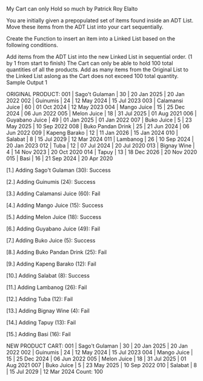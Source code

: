 My Cart can only Hold so much
by Patrick Roy Elalto

You are initially given a prepopulated set of items found inside an ADT List. Move these items from the ADT List into your cart sequentially.

 

Create the Function to insert an item into a Linked List based on the following conditions.

 

Add items from the ADT List into the new Linked List in sequential order. (1 by 1 from start to finish)
The Cart can only be able to hold 100 total quantities of all the products.
Add as many items from the Original List to the Linked List aslong as the Cart does not exceed 100 total quantity.
Sample Output 1


ORIGINAL PRODUCT:
001 | Sago't Gulaman            | 30    | 20 Jan 2025 | 20 Jan 2022
002 | Guinumis                  | 24    | 12 May 2024 | 15 Jul 2023
003 | Calamansi Juice           | 60    | 01 Oct 2024 | 12 May 2023
004 | Mango Juice               | 15    | 25 Dec 2024 | 06 Jun 2022
005 | Melon Juice               | 18    | 31 Jul 2025 | 01 Aug 2021
006 | Guyabano Juice            | 49    | 01 Jan 2025 | 01 Jan 2022
007 | Buko Juice                | 5     | 23 May 2025 | 10 Sep 2022
008 | Buko Pandan Drink         | 25    | 21 Jun 2024 | 06 Jun 2022
009 | Kapeng Barako             | 12    | 11 Jan 2026 | 15 Jan 2024
010 | Salabat                   | 8     | 15 Jul 2029 | 12 Mar 2024
011 | Lambanog                  | 26    | 10 Sep 2024 | 20 Jan 2023
012 | Tuba                      | 12    | 07 Jul 2024 | 20 Jul 2020
013 | Bignay Wine               | 4     | 14 Nov 2023 | 20 Oct 2020
014 | Tapuy                     | 13    | 18 Dec 2026 | 20 Nov 2020
015 | Basi                      | 16    | 21 Sep 2024 | 20 Apr 2020

[1.] Adding Sago't Gulaman (30): Success


[2.] Adding Guinumis (24): Success


[3.] Adding Calamansi Juice (60): Fail


[4.] Adding Mango Juice (15): Success


[5.] Adding Melon Juice (18): Success


[6.] Adding Guyabano Juice (49): Fail


[7.] Adding Buko Juice (5): Success


[8.] Adding Buko Pandan Drink (25): Fail


[9.] Adding Kapeng Barako (12): Fail


[10.] Adding Salabat (8): Success


[11.] Adding Lambanog (26): Fail


[12.] Adding Tuba (12): Fail


[13.] Adding Bignay Wine (4): Fail


[14.] Adding Tapuy (13): Fail


[15.] Adding Basi (16): Fail


 NEW PRODUCT CART:
001 | Sago't Gulaman            | 30    | 20 Jan 2025 | 20 Jan 2022
002 | Guinumis                  | 24    | 12 May 2024 | 15 Jul 2023
004 | Mango Juice               | 15    | 25 Dec 2024 | 06 Jun 2022
005 | Melon Juice               | 18    | 31 Jul 2025 | 01 Aug 2021
007 | Buko Juice                | 5     | 23 May 2025 | 10 Sep 2022
010 | Salabat                   | 8     | 15 Jul 2029 | 12 Mar 2024
Count: 100